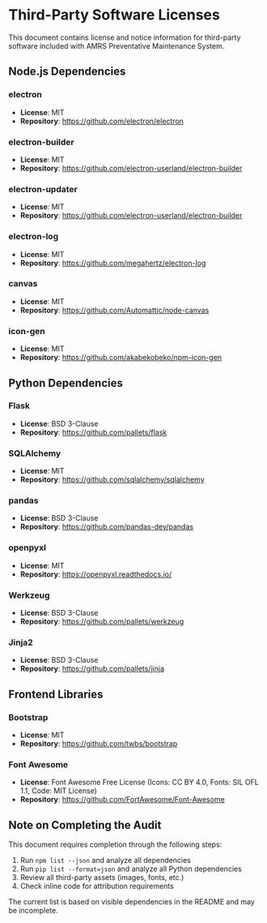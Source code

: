 # Third-Party Software Licenses

This document contains license and notice information for third-party software included with AMRS Preventative Maintenance System.

## Node.js Dependencies

### electron
- **License**: MIT
- **Repository**: https://github.com/electron/electron

### electron-builder
- **License**: MIT
- **Repository**: https://github.com/electron-userland/electron-builder

### electron-updater
- **License**: MIT
- **Repository**: https://github.com/electron-userland/electron-builder

### electron-log
- **License**: MIT
- **Repository**: https://github.com/megahertz/electron-log

### canvas
- **License**: MIT
- **Repository**: https://github.com/Automattic/node-canvas

### icon-gen
- **License**: MIT
- **Repository**: https://github.com/akabekobeko/npm-icon-gen

## Python Dependencies

### Flask
- **License**: BSD 3-Clause
- **Repository**: https://github.com/pallets/flask

### SQLAlchemy
- **License**: MIT
- **Repository**: https://github.com/sqlalchemy/sqlalchemy

### pandas
- **License**: BSD 3-Clause
- **Repository**: https://github.com/pandas-dev/pandas

### openpyxl
- **License**: MIT
- **Repository**: https://openpyxl.readthedocs.io/

### Werkzeug
- **License**: BSD 3-Clause
- **Repository**: https://github.com/pallets/werkzeug

### Jinja2
- **License**: BSD 3-Clause
- **Repository**: https://github.com/pallets/jinja

## Frontend Libraries

### Bootstrap
- **License**: MIT
- **Repository**: https://github.com/twbs/bootstrap

### Font Awesome
- **License**: Font Awesome Free License (Icons: CC BY 4.0, Fonts: SIL OFL 1.1, Code: MIT License)
- **Repository**: https://github.com/FortAwesome/Font-Awesome

## Note on Completing the Audit

This document requires completion through the following steps:

1. Run `npm list --json` and analyze all dependencies
2. Run `pip list --format=json` and analyze all Python dependencies
3. Review all third-party assets (images, fonts, etc.)
4. Check inline code for attribution requirements

The current list is based on visible dependencies in the README and may be incomplete.
